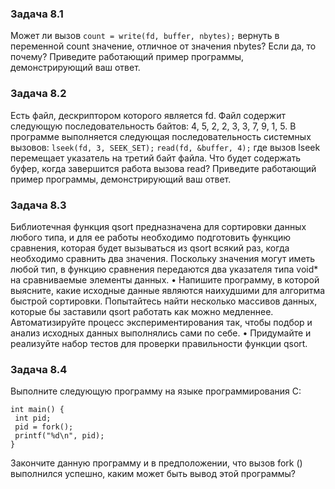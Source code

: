 ### Задача 8.1
Может ли вызов `count = write(fd, buffer, nbytes);` вернуть в переменной count
значение, отличное от значения nbytes? Если да, то почему? Приведите работающий
пример программы, демонстрирующий ваш ответ.

### Задача 8.2
Есть файл, дескриптором которого является fd. Файл содержит следующую
последовательность байтов: 4, 5, 2, 2, 3, 3, 7, 9, 1, 5. В программе выполняется
следующая последовательность системных вызовов:
`lseek(fd, 3, SEEK_SET);`
`read(fd, &buffer, 4);`
где вызов lseek перемещает указатель на третий байт файла. Что будет содержать
буфер, когда завершится работа вызова read? Приведите работающий пример
программы, демонстрирующий ваш ответ.

### Задача 8.3
Библиотечная функция qsort предназначена для сортировки данных любого типа, и
для ее работы необходимо подготовить функцию сравнения, которая будет
вызываться из qsort всякий раз, когда необходимо сравнить два значения.
Поскольку значения могут иметь любой тип, в функцию сравнения передаются два
указателя типа void* на сравниваемые элементы данных.
• Напишите программу, в которой выясните, какие исходные данные являются
наихудшими для алгоритма быстрой сортировки. Попытайтесь найти
несколько массивов данных, которые бы заставили qsort работать как можно
медленнее. Автоматизируйте процесс экспериментирования так, чтобы
подбор и анализ исходных данных выполнялись сами по себе.
• Придумайте и реализуйте набор тестов для проверки правильности функции
qsort.

### Задача 8.4
Выполните следующую программу на языке программирования С:
```
int main() {
 int pid;
 pid = fork();
 printf("%d\n", pid);
}
```
Закончите данную программу и в предположении, что вызов fork () выполнился
успешно, каким может быть вывод этой программы?